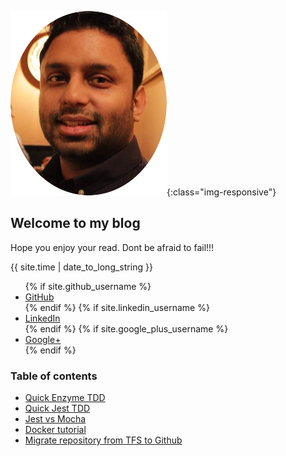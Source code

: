 <link rel="stylesheet" href="//maxcdn.bootstrapcdn.com/font-awesome/4.3.0/css/font-awesome.min.css">

![image-title-here](img/logo.png){:class="img-responsive"}
## Welcome to my blog

Hope you enjoy your read.
Dont be afraid to fail!!!

{{ site.time | date_to_long_string }}
<ul class="inlineList">
{% if site.github_username %}
  <li>
    <a href="https://github.com/{{ site.github_username }}">
      <i class="fa fa-github"></i> GitHub
    </a>
  </li>
{% endif %}
{% if site.linkedin_username %}
  <li>
    <a href="https://linkedin.com/in/{{ site.linkedin_username }}">
      <i class="fa fa-linkedin"></i> LinkedIn
    </a>
  </li>
{% endif %}
{% if site.google_plus_username %}
  <li>
    <a href="https://plus.google.com/{{ site.google_plus_username }}">
      <i class="fa fa-google-plus"></i> Google+
    </a>
  </li>
{% endif %}
</ul>

### Table of contents

* [Quick Enzyme TDD](blogs/enzymeTDD.md)
* [Quick Jest TDD](blogs/jestTDD.md)
* [Jest vs Mocha](blogs/jestVSmocha.md)
* [Docker tutorial](blogs/dockerFundamentals.md)
* [Migrate repository from TFS to Github](blogs/migrateRepoFromTfsToGithub.md)
